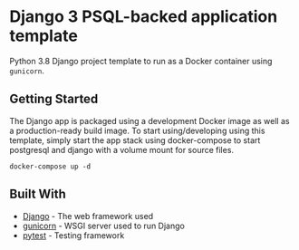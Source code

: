 # Django 3 PSQL-backed application template

Python 3.8 Django project template to run as a Docker container using `gunicorn`.

## Getting Started

The Django app is packaged using a development Docker image as well as a production-ready build image. To start using/developing using this template, simply start the app stack using docker-compose to start postgresql and django with a volume mount for source files.

```
docker-compose up -d
```

## Built With

* [Django](https://docs.djangoproject.com/en/3.2/) - The web framework used
* [gunicorn](https://gunicorn.org/#docs) - WSGI server used to run Django
* [pytest](https://docs.pytest.org/en/stable/index.html) - Testing framework
